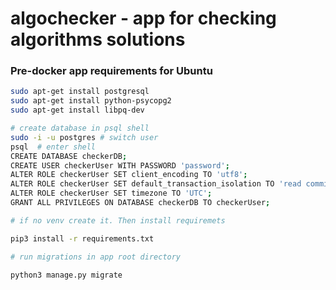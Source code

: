 # algochecker - app for checking algorithms solutions



### Pre-docker app requirements for Ubuntu

```bash
sudo apt-get install postgresql
sudo apt-get install python-psycopg2
sudo apt-get install libpq-dev

# create database in psql shell
sudo -i -u postgres # switch user
psql  # enter shell
CREATE DATABASE checkerDB;
CREATE USER checkerUser WITH PASSWORD 'password';
ALTER ROLE checkerUser SET client_encoding TO 'utf8';
ALTER ROLE checkerUser SET default_transaction_isolation TO 'read committed';
ALTER ROLE checkerUser SET timezone TO 'UTC';
GRANT ALL PRIVILEGES ON DATABASE checkerDB TO checkerUser;

# if no venv create it. Then install requiremets

pip3 install -r requirements.txt

# run migrations in app root directory

python3 manage.py migrate
```



